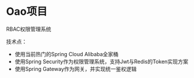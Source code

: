 # Oao项目
RBAC权限管理系统

技术点：

* 使用当前热门的Spring Cloud Alibaba全家桶
* 使用Spring Security作为权限管理系统，支持Jwt与Redis的Token实现方案
* 使用Spring Gateway作为网关，并实现统一鉴权逻辑